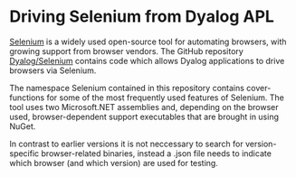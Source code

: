 # Driving Selenium from Dyalog APL

[Selenium](http://seleniumhq.org) is a widely used open-source tool for automating browsers, with growing support from browser vendors. The GitHub repository [Dyalog/Selenium](https://github.com/Dyalog/Selenium) contains code which allows Dyalog applications to drive browsers via Selenium.

The namespace Selenium contained in this repository contains cover-functions for some of the most frequently used features of Selenium. The tool uses two Microsoft.NET assemblies and, depending on the browser used, browser-dependent support executables that are brought in using NuGet.

In contrast to earlier versions it is not neccessary to search for version-specific browser-related
binaries, instead a .json file needs to indicate which browser (and which version) are used for testing.
